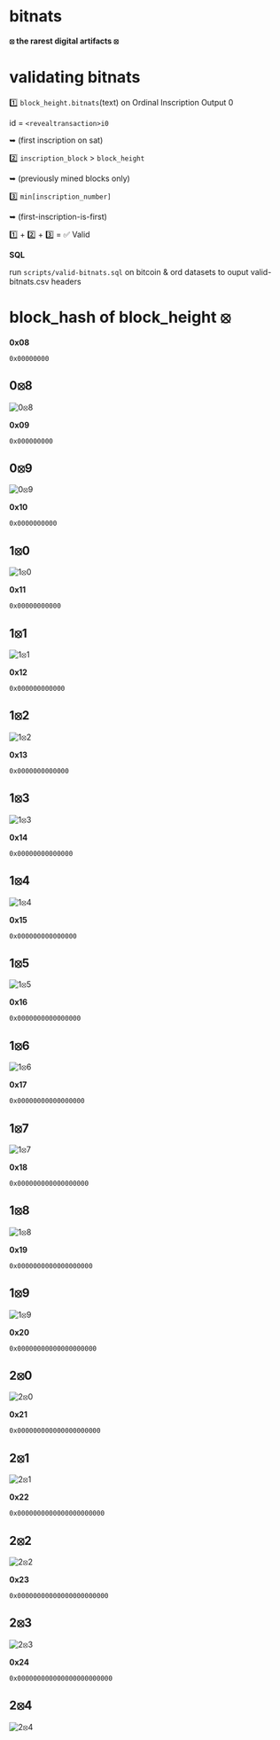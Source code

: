 # bitnats

**⦻ the rarest digital artifacts ⦻**

# validating bitnats

1️⃣ `block_height.bitnats`(text) on Ordinal Inscription Output 0 

id = `<revealtransaction>i0` 

➥ (first inscription on sat)

2️⃣ `inscription_block` > `block_height`  

➥ (previously mined blocks only)

3️⃣ `min[inscription_number]` 

➥ (first-inscription-is-first)

1️⃣ + 2️⃣ + 3️⃣ = ✅ Valid

**SQL**

run `scripts/valid-bitnats.sql` on bitcoin & ord datasets to ouput valid-bitnats.csv headers

# block_hash of block_height ⦻

**0x08**

`0x00000000`

## 0⦻8

![0⦻8](images/08.svg)

**0x09**

`0x000000000`

## 0⦻9

![0⦻9](images/09.svg)

**0x10**

`0x0000000000`

## 1⦻0

![1⦻0](images/10.svg)

**0x11**

`0x00000000000`

## 1⦻1

![1⦻1](images/11.svg)

**0x12**

`0x000000000000`

## 1⦻2

![1⦻2](images/12.svg)

**0x13**

`0x0000000000000`

## 1⦻3

![1⦻3](images/13.svg)

**0x14**

`0x00000000000000`

## 1⦻4

![1⦻4](images/14.svg)

**0x15**

`0x000000000000000`

## 1⦻5

![1⦻5](images/15.svg)

**0x16**

`0x0000000000000000`

## 1⦻6

![1⦻6](images/16.svg)

**0x17**

`0x00000000000000000`

## 1⦻7

![1⦻7](images/17.svg)

**0x18**

`0x000000000000000000`

## 1⦻8

![1⦻8](images/18.svg)

**0x19**

`0x0000000000000000000`

## 1⦻9

![1⦻9](images/19.svg)

**0x20**

`0x00000000000000000000`

## 2⦻0

![2⦻0](images/20.svg)

**0x21**

`0x000000000000000000000`

## 2⦻1

![2⦻1](images/21.svg)

 **0x22**

`0x0000000000000000000000`

## 2⦻2

![2⦻2](images/22.svg)

**0x23**

`0x00000000000000000000000`

## 2⦻3

![2⦻3](images/23.svg)

**0x24**

`0x000000000000000000000000`

## 2⦻4

![2⦻4](images/24.svg)

